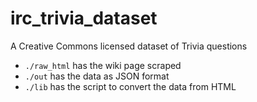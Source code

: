 # irc_trivia_dataset
A Creative Commons licensed dataset of Trivia questions

* `./raw_html` has the wiki page scraped
* `./out` has the data as JSON format
* `./lib` has the script to convert the data from HTML
